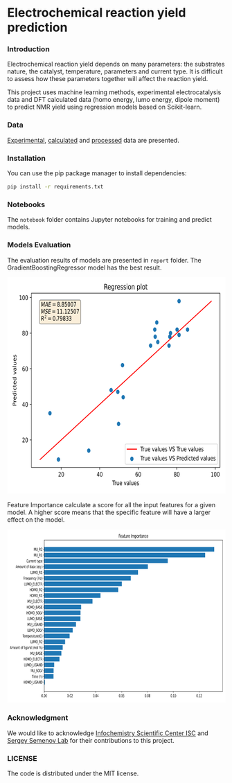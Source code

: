 # Electrochemical reaction yield prediction

### Introduction

Electrochemical reaction yield depends on many parameters: the substrates nature, the catalyst, temperature, parameters and current type. It is difficult to assess how these parameters together will affect the reaction yield.

This project uses machine learning methods, experimental electrocatalysis data and DFT calculated data (homo energy, lumo energy, dipole moment) to predict NMR yield using regression models based on Scikit-learn.

### Data
[Experimental](https://docs.google.com/spreadsheets/d/102rQc17_JHDoWretecxRGFSqIWObgM_O/edit?usp=drive_link&ouid=114341486537402619521&rtpof=true&sd=true), [calculated](https://drive.google.com/file/d/1vBRLMoZ0BJfSmIDkLjB2MJrUmbZbyDdN/view?usp=drive_link) and [processed](https://drive.google.com/file/d/1E1TqQ82Ya_JsyzRDfFZZw601H4x1YKhx/view?usp=drive_link) data are presented.

### Installation
You can use the pip package manager to install dependencies:
```bash
pip install -r requirements.txt
```

### Notebooks
The `notebook` folder contains Jupyter notebooks for training and predict models.

### Models Evaluation
The evaluation results of models are presented in `report` folder. The GradientBoostingRegressor model has the best result.
<p align="center">
  <img width="800" height="500" src="reports/GRB_regression_plot.svg">
</p>
Feature Importance calculate a score for all the input features for a given model. A higher score means that the specific feature will have a larger effect on the model.
<p align="center">
  <img width="800" height="400" src="reports/GRB_feature_importances.svg">
</p>

### Acknowledgment
We would like to acknowledge [Infochemistry Scientific Center ISC](infochemistry.ru) and [Sergey Semenov Lab](https://www.weizmann.ac.il/Organic_Chemistry/Semenov/) for their contributions to this project.

### LICENSE
The code is distributed under the MIT license.